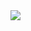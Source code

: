 <img src="https://devforum-uploads.s3.dualstack.us-east-2.amazonaws.com/uploads/original/5X/6/b/e/a/6beac0b2a0065a75bb6bf67613e173ddcba9f9a9.png">
